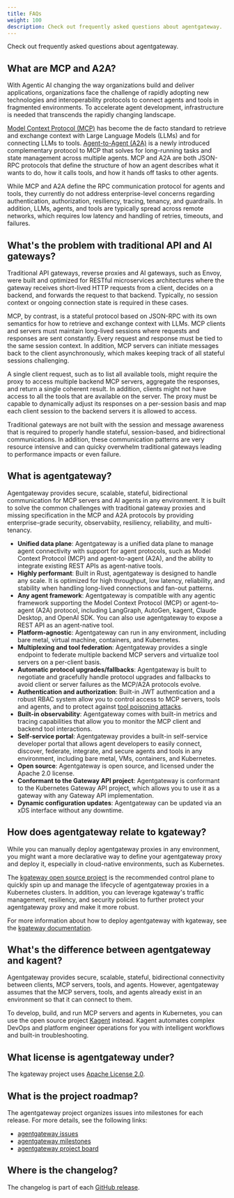 ```yaml
---
title: FAQs
weight: 100
description: Check out frequently asked questions about agentgateway. 
--- 
```


Check out frequently asked questions about agentgateway. 

## What are MCP and A2A? 

With Agentic AI changing the way organizations build and deliver applications, organizations face the challenge of rapidly adopting new technologies and interoperability protocols to connect agents and tools in fragmented environments. To accelerate agent development, infrastructure is needed that transcends the rapidly changing landscape.

[Model Context Protocol (MCP)](https://modelcontextprotocol.io/docs/getting-started/intro) has become the de facto standard to retrieve and exchange context with Large Language Models (LLMs) and for connecting LLMs to tools. [Agent-to-Agent (A2A)](https://github.com/a2aproject/A2A) is a newly introduced complementary protocol to MCP that solves for long-running tasks and state management across multiple agents. MCP and A2A are both JSON-RPC protocols that define the structure of how an agent describes what it wants to do, how it calls tools, and how it hands off tasks to other agents.

While MCP and A2A define the RPC communication protocol for agents and tools, they currently do not address enterprise-level concerns regarding authentication, authorization, resiliency, tracing, tenancy, and guardrails. In addition, LLMs, agents, and tools are typically spread across remote networks, which requires low latency and handling of retries, timeouts, and failures. 

## What's the problem with traditional API and AI gateways? 

Traditional API gateways, reverse proxies and AI gateways, such as Envoy, were built and optimized for RESTful microservices architectures where the gateway receives short-lived HTTP requests from a client, decides on a backend, and forwards the request to that backend. Typically, no session context or ongoing connection state is required in these cases. 

MCP, by contrast, is a stateful protocol based on JSON-RPC with its own semantics for how to retrieve and exchange context with LLMs. MCP clients and servers must maintain long-lived sessions where requests and responses are sent constantly. Every request and response must be tied to the same session context. In addition, MCP servers can initiate messages back to the client asynchronously, which makes keeping track of all stateful sessions challenging. 

A single client request, such as to list all available tools, might require the proxy to access multiple backend MCP servers, aggregate the responses, and return a single coherent result. In addition, clients might not have access to all the tools that are available on the server. The proxy must be capable to dynamically adjust its responses on a per-session basis and map each client session to the backend servers it is allowed to access. 

Traditional gateways are not built with the session and message awareness that is required to properly handle stateful, session-based, and bidirectional communications. In addition, these communication patterns are very resource intensive and can quicky overwhelm traditional gateways leading to performance impacts or even failure. 

## What is agentgateway? 

Agentgateway provides secure, scalable, stateful, bidirectional communication for MCP servers and AI agents in any environment. It is built to solve the common challenges with traditional gateway proxies and missing specification in the MCP and A2A protocols by providing enterprise-grade security, observabiity, resiliency, reliability, and multi-tenancy. 

* **Unified data plane**: Agentgateway is a unified data plane to manage agent connectivity with support for agent protocols, such as Model Context Protocol (MCP) and agent-to-agent (A2A), and the ability to integrate existing REST APIs as agent-native tools. 
* **Highly performant**: Built in Rust, agentgateway is designed to handle any scale. It is optimized for high throughput, low latency, reliability, and stability when handling long-lived connections and fan-out patterns. 
* **Any agent framework**: Agentgateway is compatible with any agentic framework supporting the Model Context Protocol (MCP) or agent-to-agent (A2A) protocol, including LangGraph, AutoGen, kagent, Claude Desktop, and OpenAI SDK. You can also use agentgateway to expose a REST API as an agent-native tool.
* **Platform-agnostic**: Agentgateway can run in any environment, including bare metal, virtual machine, containers, and Kubernetes.
* **Multiplexing and tool federation**: Agentgateway provides a single endpoint to federate multiple backend MCP servers and virtualize tool servers on a per-client basis.
* **Automatic protocol upgrades/fallbacks**: Agentgateway is built to negotiate and gracefully handle protocol upgrades and fallbacks to avoid client or server failures as the MCP/A2A protocols evolve.
* **Authentication and authorization**: Built-in JWT authentication and a robust RBAC system allow you to control access to MCP servers, tools and agents, and to protect against [tool poisoning attacks](https://invariantlabs.ai/blog/mcp-security-notification-tool-poisoning-attacks). 
* **Built-in observability**: Agentgateway comes with built-in metrics and tracing capabilities that allow you to monitor the MCP client and backend tool interactions.
* **Self-service portal**: Agentgateway provides a built-in self-service developer portal that allows agent developers to easily connect, discover, federate, integrate, and secure agents and tools in any environment, including bare metal, VMs, containers, and Kubernetes.
* **Open source**: Agentgateway is open source, and licensed under the Apache 2.0 license.
* **Conformant to the Gateway API project**: Agentgateway is conformant to the Kubernetes Gateway API project, which allows you to use it as a gateway with any Gateway API implementation.
* **Dynamic configuration updates**: Agentgateway can be updated via an xDS interface without any downtime.

## How does agentgateway relate to kgateway?

While you can manually deploy agentgateway proxies in any environment, you might want a more declarative way to define your agentgateway proxy and deploy it, especially in cloud-native environments, such as Kubernetes. 

The [kgateway open source project](kgateway.dev) is the recommended control plane to quickly spin up and manage the lifecycle of agentgateway proxies in a Kubernetes clusters. In addition, you can leverage kgateway's traffic management, resiliency, and security policies to further protect your agentgateway proxy and make it more robust. 

For more information about how to deploy agentgateway with kgateway, see the [kgateway documentation](https://kgateway.dev/docs/agentgateway/). 

## What's the difference between agentgateway and kagent? 

Agentgateway provides secure, scalable, stateful, bidirectional connectivity between clients, MCP servers, tools, and agents. However, agentgateway assumes that the MCP servers, tools, and agents already exist in an environment so that it can connect to them. 

To develop, build, and run MCP servers and agents in Kubernetes, you can use the open source project [Kagent](kagent.dev) instead. Kagent automates complex DevOps and platform engineer operations for you with intelligent workflows and built-in troubleshooting. 


## What license is agentgateway under?

The kgateway project uses [Apache License 2.0](https://www.apache.org/licenses/).

## What is the project roadmap?

The agentgateway project organizes issues into milestones for each release. For more details, see the following links: 
* [agentgateway issues](https://github.com/agentgateway/agentgateway/issues)
* [agentgateway milestones](https://github.com/agentgateway/agentgateway/milestones)
* [agentgateway project board](https://github.com/orgs/agentgateway/projects/1)

## Where is the changelog? 

The changelog is part of each [GitHub release](https://github.com/agentgateway/agentgateway/releases/).


